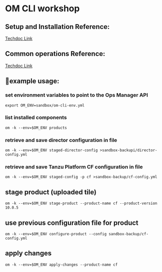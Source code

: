 # OM CLI workshop

## Setup and Installation Reference: 
[Techdoc Link](https://techdocs.broadcom.com/us/en/vmware-tanzu/platform/tanzu-operations-manager/3-0/tanzu-ops-manager/install-cli.html)

## Common operations Reference: 
[Techdoc Link](https://techdocs.broadcom.com/us/en/vmware-tanzu/platform/tanzu-operations-manager/3-0/tanzu-ops-manager/install-ops-man-api-cli.html)

## example usage:

### set environment variables to point to the Ops Manager API
```
export OM_ENV=sandbox/om-cli-env.yml
```

### list installed components
```
om -k --env=$OM_ENV products
```
### retrieve and save director configuration in file 
```
om -k --env=$OM_ENV staged-director-config >sandbox-backupi/director-config.yml
```
### retrieve and save Tanzu Platform CF configuration in file 
```
om -k --env=$OM_ENV staged-config -p cf >sandbox-backup/cf-config.yml
```     

## stage product (uploaded tile)
```
om -k --env=$OM_ENV stage-product --product-name cf --product-version 10.0.5
```

## use previous configuration file for product
```
om -k --env=$OM_ENV configure-product --config sandbox-backup/cf-config.yml
```

## apply changes 
```
om -k --env=$OM_ENV apply-changes --product-name cf
```


